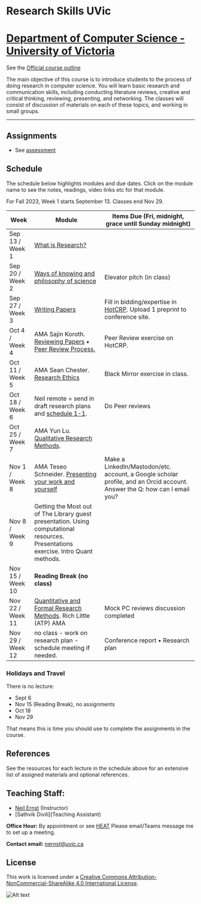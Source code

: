 # Research Skills UVic

# [Department of Computer Science - University of Victoria](http://www.csc.uvic.ca/)

See the [Official course outline](http://heat.csc.uvic.ca/coview/course/2023091/CSC595)

The main objective of this course is to introduce students to the process of doing research in computer science. You will learn basic research and communication skills, including conducting literature reviews, creative and critical thinking, reviewing, presenting, and networking. The classes will consist of discussion of materials on each of these topics, and working in small groups.

---

## Assignments

* See [assessment](assessment.md)

## Schedule

The schedule below highlights modules and due dates. Click on the module name to see the notes, readings, video links etc for that module. 

For Fall 2023, Week 1 starts September 13. Classes end Nov 29. 

|Week | Module | Items Due (Fri, midnight, grace until Sunday midnight) |
|---|---|--|
| Sep 13 / Week 1 | [What is Research?](resources/elevator/what_is_research.md) | |
| Sep 20 / Week 2 | [Ways of knowing and philosophy of science](resources/epistemology/epistemology.md) | Elevator pitch (in class) |
| Sep 27 / Week 3 | [Writing Papers](resources/writing/writing.qmd) | Fill in bidding/expertise in [HotCRP](https://uvic-csc595.hotcrp.com). Upload 1 preprint to conference site. |
| Oct 4 / Week 4 | AMA Sajin Koroth. [Reviewing Papers](resources/reviewing/M4%20Reading.qmd) • [Peer Review Process.](resources/peer/peer.qmd)| Peer Review exercise on HotCRP. |
| Oct 11 / Week 5 | AMA Sean Chester. [Research Ethics](resources/ethics/ethics_and_research.qmd)  |   Black Mirror exercise in class. |
| Oct 18 / Week 6 | Neil remote = send in draft research plans and [schedule 1-1](https://calendly.com/neil-142/30min).  | Do Peer reviews  |
| Oct 25 / Week 7 | AMA Yun Lu. [Qualitative Research Methods](resources/qual/qual-notes.qmd). |  |
| Nov 1 / Week 8 | AMA Teseo Schneider.   [Presenting your work and yourself](resources/presenting/Presenting.qmd)  | Make a LinkedIn/Mastodon/etc. account, a Google scholar profile, and an Orcid account. Answer the Q: how can I email you? |
| Nov 8 / Week 9 | Getting the Most out of The Library guest presentation. Using computational resources. Presentations exercise. Intro Quant methods. || 
| Nov 15 / Week 10 | **Reading Break (no class)**  | |
| Nov 22 / Week 11 | [Quantitative and Formal Research Methods](resources/quant/quant_notes.qmd). Rich Little (ATP) AMA | Mock PC reviews discussion completed |
| Nov 29 / Week 12 |  no class - work on research plan - schedule meeting if needed. | Conference report • Research plan |

### Holidays and Travel
There is no lecture:

* Sept 6 
* Nov 15 (Reading Break), no assignments
* Oct 18 
* Nov 29

That means this is time you should use to complete the assignments in the course.

## References
See the resources for each lecture in the schedule above for an extensive list of assigned materials and optional references. 

## Teaching Staff:

- [Neil Ernst](https://www.neilernst.net/) (Instructor)
- [Sathvik Divili](Teaching Assistant)

**Office Hour:** By appointment or see [HEAT](http://heat.csc.uvic.ca/coview/course/2023091/CSC595)
Please email/Teams message me to set up a meeting.

**Contact email:** [nernst@uvic.ca](mailto:nernst@uvic.ca)


## License

This work is licensed under a [Creative Commons Attribution-NonCommercial-ShareAlike 4.0 International License](http://creativecommons.org/licenses/by-nc-sa/4.0/).

![Alt text](https://i.creativecommons.org/l/by-nc-sa/4.0/88x31.png "Creative Commons Attribution-NonCommercial-ShareAlike 4.0 International License")

